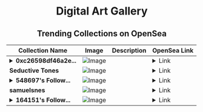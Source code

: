 <div align="center">

# Digital Art Gallery

## Trending Collections on OpenSea

| Collection Name                       | Image                                                                                     | Description                       | OpenSea Link                                                                                          |
|---------------------------------------|-------------------------------------------------------------------------------------------|-----------------------------------|--------------------------------------------------------------------------------------------------------|
| **<details><summary>0xc26598df46a2e...</summary>0xc26598df46a2ec85360aa7d9fb4bf02bd07c1570</details>** | ![Image](https://i.seadn.io/s/raw/files/662371d5e0a8665a35b37f8206b4c8fe.jpg?w=500&auto=format?w=200&auto=format) |  | <details><summary>Link</summary>[0xc26598df46a2ec85360aa7d9fb4bf02bd07c1570](https://opensea.io/collection/0xc26598df46a2ec85360aa7d9fb4bf02bd07c1570)</details> |
| **Seductive Tones** | ![Image](https://i.seadn.io/s/raw/files/5a1dd128bfbd9e83938d5f3e93349f5d.jpg?w=500&auto=format?w=200&auto=format) |  | <details><summary>Link</summary>[Seductive Tones](https://opensea.io/collection/seductive-tones-1)</details> |
| **<details><summary>548697's Follow...</summary>548697's Follower</details>** | ![Image](https://i.seadn.io/s/raw/files/19f9f090920392cc3650cbdf4361755b.png?w=500&auto=format?w=200&auto=format) |  | <details><summary>Link</summary>[548697's Follower](https://opensea.io/collection/548697-s-follower)</details> |
| **samuelsnes** | ![Image](https://i.seadn.io/s/raw/files/3ec52e5e465ea4ff864ff40d75cc182f.jpg?w=500&auto=format?w=200&auto=format) |  | <details><summary>Link</summary>[samuelsnes](https://opensea.io/collection/samuelsnes)</details> |
| **<details><summary>164151's Follow...</summary>164151's Follower</details>** | ![Image](https://i.seadn.io/s/raw/files/19f9f090920392cc3650cbdf4361755b.png?w=500&auto=format?w=200&auto=format) |  | <details><summary>Link</summary>[164151's Follower](https://opensea.io/collection/164151-s-follower)</details> |

</div>